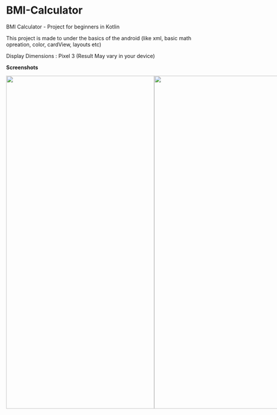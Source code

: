 # BMI-Calculator
BMI Calculator - Project for beginners in Kotlin

This project is made to under the basics of the android 
(like xml, basic math opreation, color, cardView, layouts etc)

Display Dimensions : Pixel 3 
(Result May vary in your device)

**Screenshots**

<div style="display: flex; justify-content: space-between;">
  <img src="https://github.com/shahil-sk/BMI-Calculator/assets/93572629/478062c5-b4f4-4532-b781-65af3f858c50" width="400" height="900">
  <img src="(https://github.com/shahil-sk/BMI-Calculator/assets/93572629/478062c5-b4f4-4532-b781-65af3f858c50" width="400" height="900">
</div>
